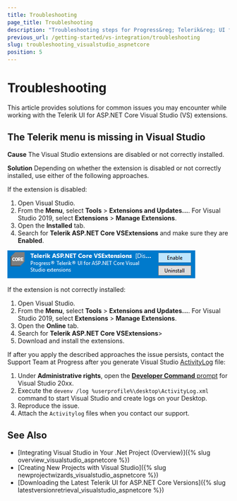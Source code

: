 ```yaml
---
title: Troubleshooting
page_title: Troubleshooting
description: "Troubleshooting steps for Progress&reg; Telerik&reg; UI for ASP.NET Core Visual Studio extensions."
previous_url: /getting-started/vs-integration/troubleshooting
slug: troubleshooting_visualstudio_aspnetcore
position: 5
---
```


# Troubleshooting

This article provides solutions for common issues you may encounter while working with the Telerik UI for ASP.NET Core Visual Studio (VS) extensions.

## The Telerik menu is missing in Visual Studio

**Cause** The Visual Studio extensions are disabled or not correctly installed.

**Solution** Depending on whether the extension is disabled or not correctly installed, use either of the following approaches.

If the extension is disabled:

1. Open Visual Studio.
1. From the **Menu**, select **Tools** > **Extensions and Updates...**. For Visual Studio 2019, select **Extensions** > **Manage Extensions**.
1. Open the **Installed** tab.
1. Search for **Telerik ASP.NET Core VSExtensions** and make sure they are **Enabled**.

![Troubleshooting when the VS extension is disabled](../../installation/vs-integration/images/vsextensions-disabled.png)

If the extension is not correctly installed:

1. Open Visual Studio.
1. From the **Menu**, select **Tools** > **Extensions and Updates...**. For Visual Studio 2019, select **Extensions** > **Manage Extensions**.
1. Open the **Online** tab.
1. Search for **Telerik ASP.NET Core VSExtensions**>
1. Download and install the extensions.

If after you apply the described approaches the issue persists, contact the Support Team at Progress after you generate Visual Studio [ActivityLog](https://docs.microsoft.com/en-us/visualstudio/ide/reference/log-devenv-exe?view=vs-2019) file:

1. Under **Administrative rights**, open the [**Developer Command** prompt](https://docs.microsoft.com/en-us/dotnet/framework/tools/developer-command-prompt-for-vs) for Visual Studio 20xx.
1. Execute the `devenv /log %userprofile%\desktop\ActivityLog.xml` command to start Visual Studio and create logs on your Desktop.
1. Reproduce the issue.
1. Attach the `Activitylog` files when you contact our support.

## See Also

* [Integrating Visual Studio in Your .Net Project (Overview)]({% slug overview_visualstudio_aspnetcore %})
* [Creating New Projects with Visual Studio]({% slug newprojectwizards_visualstudio_aspnetcore %})
* [Downloading the Latest Telerik UI for ASP.NET Core Versions]({% slug latestversionretrieval_visualstudio_aspnetcore %})
